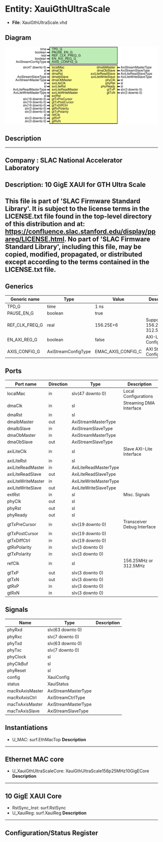 # Entity: XauiGthUltraScale

- **File**: XauiGthUltraScale.vhd
## Diagram

![Diagram](XauiGthUltraScale.svg "Diagram")
## Description

-----------------------------------------------------------------------------
 Company    : SLAC National Accelerator Laboratory
-----------------------------------------------------------------------------
 Description: 10 GigE XAUI for GTH Ultra Scale
-----------------------------------------------------------------------------
 This file is part of 'SLAC Firmware Standard Library'.
 It is subject to the license terms in the LICENSE.txt file found in the
 top-level directory of this distribution and at:
    https://confluence.slac.stanford.edu/display/ppareg/LICENSE.html.
 No part of 'SLAC Firmware Standard Library', including this file,
 may be copied, modified, propagated, or distributed except according to
 the terms contained in the LICENSE.txt file.
-----------------------------------------------------------------------------
## Generics

| Generic name   | Type                | Value              | Description                    |
| -------------- | ------------------- | ------------------ | ------------------------------ |
| TPD_G          | time                | 1 ns               |                                |
| PAUSE_EN_G     | boolean             | true               |                                |
| REF_CLK_FREQ_G | real                | 156.25E+6          |  Support 156.25MHz or 312.5MHz |
| EN_AXI_REG_G   | boolean             | false              | AXI-Lite Configurations        |
| AXIS_CONFIG_G  | AxiStreamConfigType | EMAC_AXIS_CONFIG_C | AXI Streaming Configurations   |
## Ports

| Port name          | Direction | Type                   | Description                 |
| ------------------ | --------- | ---------------------- | --------------------------- |
| localMac           | in        | slv(47 downto 0)       | Local Configurations        |
| dmaClk             | in        | sl                     | Streaming DMA Interface     |
| dmaRst             | in        | sl                     |                             |
| dmaIbMaster        | out       | AxiStreamMasterType    |                             |
| dmaIbSlave         | in        | AxiStreamSlaveType     |                             |
| dmaObMaster        | in        | AxiStreamMasterType    |                             |
| dmaObSlave         | out       | AxiStreamSlaveType     |                             |
| axiLiteClk         | in        | sl                     | Slave AXI-Lite Interface    |
| axiLiteRst         | in        | sl                     |                             |
| axiLiteReadMaster  | in        | AxiLiteReadMasterType  |                             |
| axiLiteReadSlave   | out       | AxiLiteReadSlaveType   |                             |
| axiLiteWriteMaster | in        | AxiLiteWriteMasterType |                             |
| axiLiteWriteSlave  | out       | AxiLiteWriteSlaveType  |                             |
| extRst             | in        | sl                     | Misc. Signals               |
| phyClk             | out       | sl                     |                             |
| phyRst             | out       | sl                     |                             |
| phyReady           | out       | sl                     |                             |
| gtTxPreCursor      | in        | slv(19 downto 0)       | Transceiver Debug Interface |
| gtTxPostCursor     | in        | slv(19 downto 0)       |                             |
| gtTxDiffCtrl       | in        | slv(19 downto 0)       |                             |
| gtRxPolarity       | in        | slv(3 downto 0)        |                             |
| gtTxPolarity       | in        | slv(3 downto 0)        |                             |
| refClk             | in        | sl                     |  156.25MHz or 312.5MHz      |
| gtTxP              | out       | slv(3 downto 0)        |                             |
| gtTxN              | out       | slv(3 downto 0)        |                             |
| gtRxP              | in        | slv(3 downto 0)        |                             |
| gtRxN              | in        | slv(3 downto 0)        |                             |
## Signals

| Name            | Type                | Description |
| --------------- | ------------------- | ----------- |
| phyRxd          | slv(63 downto 0)    |             |
| phyRxc          | slv(7 downto 0)     |             |
| phyTxd          | slv(63 downto 0)    |             |
| phyTxc          | slv(7 downto 0)     |             |
| phyClock        | sl                  |             |
| phyClkBuf       | sl                  |             |
| phyReset        | sl                  |             |
| config          | XauiConfig          |             |
| status          | XauiStatus          |             |
| macRxAxisMaster | AxiStreamMasterType |             |
| macRxAxisCtrl   | AxiStreamCtrlType   |             |
| macTxAxisMaster | AxiStreamMasterType |             |
| macTxAxisSlave  | AxiStreamSlaveType  |             |
## Instantiations

- U_MAC: surf.EthMacTop
**Description**
------------------
 Ethernet MAC core
------------------

- U_XauiGthUltraScaleCore: XauiGthUltraScale156p25MHz10GigECore
**Description**
------------------
 10 GigE XAUI Core
------------------

- RstSync_Inst: surf.RstSync
- U_XauiReg: surf.XauiReg
**Description**
------------------------------
 Configuration/Status Register
------------------------------

